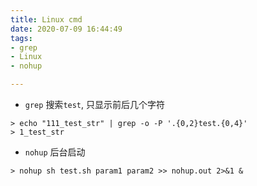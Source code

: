 ```yaml
---
title: Linux cmd
date: 2020-07-09 16:44:49
tags: 
- grep
- Linux
- nohup

---
```


- `grep` 搜索`test`, 只显示前后几个字符

```shell
> echo "111_test_str" | grep -o -P '.{0,2}test.{0,4}'
> 1_test_str
```

- `nohup` 后台启动

```shell
> nohup sh test.sh param1 param2 >> nohup.out 2>&1 &
```

